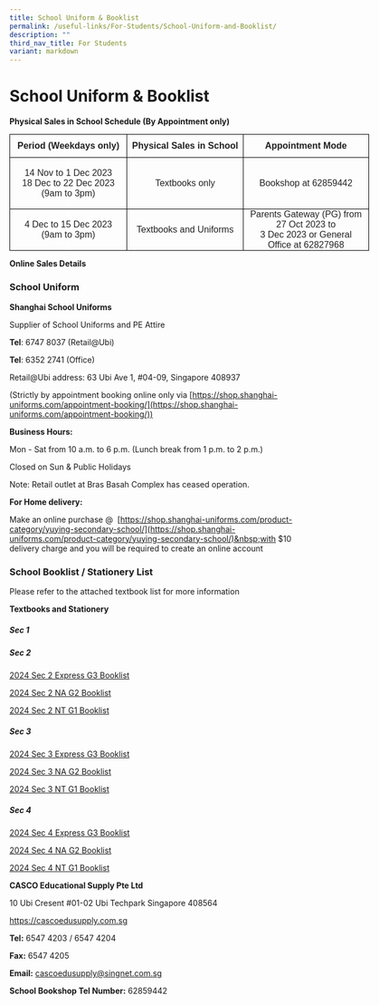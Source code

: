 ```yaml
---
title: School Uniform & Booklist
permalink: /useful-links/For-Students/School-Uniform-and-Booklist/
description: ""
third_nav_title: For Students
variant: markdown
---
```

School Uniform &amp; Booklist
=========================
**Physical Sales in School Schedule (By Appointment only)**

<table style="color: rgb(34, 34, 34); font-family: Arial, Helvetica, sans-serif; font-size: small; font-style: normal; font-variant-ligatures: normal; font-variant-caps: normal; font-weight: 400; letter-spacing: normal; orphans: 2; text-align: start; text-transform: none; widows: 2; word-spacing: 0px; -webkit-text-stroke-width: 0px; white-space: normal; text-decoration-thickness: initial; text-decoration-style: initial; text-decoration-color: initial; width: 476.75pt; border-collapse: collapse;" width="636" cellpadding="0" cellspacing="0" border="0"><tbody><tr style="height: 30.95pt;"><td style="margin: 0px; width: 155.35pt; border: 1pt solid windowtext; padding: 0in 5.4pt; height: 30.95pt;" width="207"><p style="margin: 0px; text-align: center;" align="center" class="MsoNormal"><b><span style="font-size: 12pt; font-family: Arial, sans-serif; background: rgb(255, 255, 255);">Period (Weekdays only)<u></u><u></u></span></b></p></td><td style="margin: 0px; width: 155.35pt; border-top: 1pt solid windowtext; border-right: 1pt solid windowtext; border-bottom: 1pt solid windowtext; border-image: initial; border-left: none; padding: 0in 5.4pt; height: 30.95pt;" width="207"><p style="margin: 0px; text-align: center;" align="center" class="MsoNormal"><b><span style="font-size: 12pt; font-family: Arial, sans-serif; background: rgb(255, 255, 255);" lang="EN-SG">Physical Sales in School<u></u><u></u></span></b></p></td><td style="margin: 0px; width: 166.05pt; border-top: 1pt solid windowtext; border-right: 1pt solid windowtext; border-bottom: 1pt solid windowtext; border-image: initial; border-left: none; padding: 0in 5.4pt; height: 30.95pt;" width="221"><p style="margin: 0px; text-align: center;" align="center" class="MsoNormal"><b><span style="font-size: 12pt; font-family: Arial, sans-serif; background: rgb(255, 255, 255);" lang="EN-SG">Appointment Mode<u></u><u></u></span></b></p></td></tr><tr><td style="margin: 0px; width: 155.35pt; border-right: 1pt solid windowtext; border-bottom: 1pt solid windowtext; border-left: 1pt solid windowtext; border-image: initial; border-top: none; padding: 0in 5.4pt;" width="207"><p style="margin: 0px; text-align: center;" align="center" class="MsoNormal"><span style="font-size: 12pt; font-family: Arial, sans-serif; background: rgb(255, 255, 255);" lang="EN-SG"><u></u>&nbsp;<u></u></span></p><p style="margin: 0px; text-align: center;" align="center" class="MsoNormal"><span style="font-size: 12pt; font-family: Arial, sans-serif; background: rgb(255, 255, 255);" lang="EN-SG">14 Nov to 1 Dec 2023<br>18 Dec to 22 Dec 2023<u></u><u></u></span></p><p style="margin: 0px; text-align: center;" align="center" class="MsoNormal"><span style="font-size: 12pt; font-family: Arial, sans-serif; background: rgb(255, 255, 255);" lang="EN-SG">(9am to 3pm)<u></u><u></u></span></p><p style="margin: 0px; text-align: center;" align="center" class="MsoNormal"><span style="font-size: 12pt; font-family: Arial, sans-serif; background: rgb(255, 255, 255);" lang="EN-SG"><u></u>&nbsp;<u></u></span></p></td><td style="margin: 0px; width: 155.35pt; border-top: none; border-left: none; border-bottom: 1pt solid windowtext; border-right: 1pt solid windowtext; padding: 0in 5.4pt;" width="207"><p style="margin: 0px; text-align: center;" align="center" class="MsoNormal"><span style="font-size: 12pt; font-family: Arial, sans-serif; background: rgb(255, 255, 255);" lang="EN-SG">Textbooks only<u></u><u></u></span></p></td><td style="margin: 0px; width: 166.05pt; border-top: none; border-left: none; border-bottom: 1pt solid windowtext; border-right: 1pt solid windowtext; padding: 0in 5.4pt;" width="221"><p style="margin: 0px; text-align: center;" align="center" class="MsoNormal"><span style="font-size: 12pt; font-family: Arial, sans-serif; background: rgb(255, 255, 255);" lang="EN-SG">Bookshop at 62859442<u></u><u></u></span></p></td></tr><tr><td style="margin: 0px; width: 155.35pt; border-right: 1pt solid windowtext; border-bottom: 1pt solid windowtext; border-left: 1pt solid windowtext; border-image: initial; border-top: none; padding: 0in 5.4pt;" width="207"><p style="margin: 0px; text-align: center;" align="center" class="MsoNormal"><span style="font-size: 12pt; font-family: Arial, sans-serif; background: rgb(255, 255, 255);" lang="EN-SG"><u></u>&nbsp;<u></u></span></p><p style="margin: 0px; text-align: center;" align="center" class="MsoNormal"><span style="font-size: 12pt; font-family: Arial, sans-serif; background: rgb(255, 255, 255);" lang="EN-SG">4 Dec to 15 Dec 2023<u></u><u></u></span></p><p style="margin: 0px; text-align: center;" align="center" class="MsoNormal"><span style="font-size: 12pt; font-family: Arial, sans-serif; background: rgb(255, 255, 255);" lang="EN-SG">(9am to 3pm)<u></u><u></u></span></p><p style="margin: 0px; text-align: center;" align="center" class="MsoNormal"><span style="font-size: 12pt; font-family: Arial, sans-serif; background: rgb(255, 255, 255);" lang="EN-SG"><u></u>&nbsp;<u></u></span></p></td><td style="margin: 0px; width: 155.35pt; border-top: none; border-left: none; border-bottom: 1pt solid windowtext; border-right: 1pt solid windowtext; padding: 0in 5.4pt;" width="207"><p style="margin: 0px; text-align: center;" align="center" class="MsoNormal"><span style="font-size: 12pt; font-family: Arial, sans-serif; background: rgb(255, 255, 255);" lang="EN-SG">Textbooks and Uniforms<u></u><u></u></span></p></td><td style="margin: 0px; width: 166.05pt; border-top: none; border-left: none; border-bottom: 1pt solid windowtext; border-right: 1pt solid windowtext; padding: 0in 5.4pt;" width="221"><p style="margin: 0px; text-align: center;" align="center" class="MsoNormal"><span style="font-size: 12pt; font-family: Arial, sans-serif; background: rgb(255, 255, 255);" lang="EN-SG">Parents Gateway (PG) from 27 Oct 2023 to<u></u><u></u></span></p><p style="margin: 0px; text-align: center;" align="center" class="MsoNormal"><span style="font-size: 12pt; font-family: Arial, sans-serif; background: rgb(255, 255, 255);" lang="EN-SG">3 Dec 2023 or General Office at 62827968</span><span style="font-size: 12pt; font-family: Arial, sans-serif;" lang="EN-SG"><u></u><u></u></span></p></td></tr></tbody></table>

<b>Online Sales Details</b>
### School Uniform

<b>Shanghai School Uniforms</b>

Supplier of School Uniforms and PE Attire

<b>Tel</b>: 6747 8037 (Retail@Ubi)

<b>Tel</b>: 6352 2741 (Office)  
  

Retail@Ubi address: 63 Ubi Ave 1, #04-09, Singapore 408937

(Strictly by appointment booking online only via&nbsp;[https://shop.shanghai-uniforms.com/appointment-booking/](https://shop.shanghai-uniforms.com/appointment-booking/))
  

<b>Business Hours:</b>

Mon - Sat from 10 a.m. to 6 p.m. (Lunch break from 1 p.m. to 2 p.m.)

Closed on Sun &amp; Public Holidays

Note: Retail outlet at Bras Basah Complex has ceased operation.

  

<b>For Home delivery:</b>

Make an online purchase @&nbsp;&nbsp;[https://shop.shanghai-uniforms.com/product-category/yuying-secondary-school/](https://shop.shanghai-uniforms.com/product-category/yuying-secondary-school/)&nbsp;with $10 delivery charge and you will be required to create an online account


### School Booklist / Stationery List

Please refer to the attached textbook list for more information

<b>Textbooks and Stationery</b>

##### **Sec 1**


##### **Sec 2**
[2024 Sec 2 Express G3 Booklist](/files/Booklist/2024_Sec_2_Express_G3_Booklist.pdf)

[2024 Sec 2 NA G2 Booklist](/files/Booklist/2024%20Sec%202%20NA%20G2%20Booklist.pdf)

[2024 Sec 2 NT G1 Booklist](/files/Booklist/2024%20Sec%202%20NT%2G1%20Booklist.pdf)

##### **Sec 3**
[2024 Sec 3 Express G3 Booklist](/files/Booklist/2024%20Sec%203%20Express%20G3%20Booklist.pdf)

[2024 Sec 3 NA G2 Booklist](/files/Booklist/2024%20Sec%203%20NA%20G2%20Booklist.pdf)

[2024 Sec 3 NT G1 Booklist](/files/Booklist/2024%20Sec%203%20NT%20G1%20bBoklist.pdf)

##### **Sec 4**
[2024 Sec 4 Express G3 Booklist](/files/Booklist/2024%20Sec%204%20Express%20G3%20booklist.pdf)

[2024 Sec 4 NA G2 Booklist](/files/Booklist/2024%20Sec%204%20NA%20Gg2%20Booklist.pdf)

[2024 Sec 4 NT G1 Booklist](/files/Booklist/2024%20Sec%204%20NT%20G1%20Booklist.pdf)

<b>CASCO Educational Supply Pte Ltd</b>

10 Ubi Cresent #01-02 Ubi Techpark Singapore 408564

https://cascoedusupply.com.sg

  

<b>Tel:</b>&nbsp;6547 4203 / 6547 4204&nbsp;&nbsp;

<b>Fax:</b>&nbsp;6547 4205

<b>Email:</b>&nbsp;cascoedusupply@singnet.com.sg

<b>School Bookshop Tel Number:</b>&nbsp;62859442